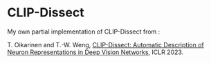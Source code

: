 # CLIP-Dissect

My own partial implementation of CLIP-Dissect from :

T. Oikarinen and T.-W. Weng, [CLIP-Dissect: Automatic Description of Neuron Representations in Deep Vision Networks](https://openreview.net/pdf?id=iPWiwWHc1V), ICLR 2023.
